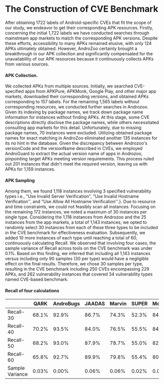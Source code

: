# The Construction of CVE Benchmark
After obtaining 1722 labels of Android-specific CVEs that fit the scope of our study, we endeavor to get their corresponding APK resources.
Firstly, concerning the initial 1,722 labels  we have conducted searches through mainstream app markets to match the corresponding APK versions. Despite these efforts, accessibility to many APKs remained elusive, with only 124 APKs ultimately obtained. However, AndroZoo certainly brought a breakthrough in our APK collection and significantly compensated for the unavailability of our APK resources because it continuously collects APKs from various sources. 
#### APK Collection.
We collected APKs from multiple sources. Initially, we searched CVE-specified apps from APKPure, APKMonk, Google Play, and other major app markets, downloaded their corresponding versions, and obtained APKs corresponding to 157 labels. For the remaining 1,565 labels without corresponding resources, we conducted further searches in Androzoo. Given its indexing by package names, we track down package name information for instances without finding APKs.  At this stage, some CVE descriptions directly disclose the package names,  while others necessitated consulting app markets for this detail. Unfortunately, due to missing package names, 70 instances were excluded. 
Utilizing obtained package names for exact matching in AndroZoo eliminated another 135 instances for its no hint in the database. Given the discrepancy between Androzoo's versionCode and the versionName described in CVEs, we employed AndroGuard to extract the actual version name of apps in Androzoo, pinpointing target APKs meeting version requirements. This process ruled out 201 instances that didn't meet the required version, leaving us with APKs for 1,159 instances.
#### APK Sampling
Among them, we found 1,118 instances involving 3 specified vulnerability types i.e., "Use Invalid Server Verification", "Use Invalid Hostname Verification'', and "Use Allow All Hostname Verification''.}. Due to resource and time constraints, we could not feasibly scan all instances. Focusing on the remaining 172 instances, we noted a maximum of 30 instances per single type.
Considering the 1,118 instances from Androzoo and the 25 instances from the app markets, a total of 1,143 instances, we opted to randomly select 30 instances from each of these three types to be included in the CVE benchmark for effectiveness evaluation. Subsequently, we added 10 more instances of each type until reaching a total of 60, continuously calculating Recall. We observed that involving four cases, the sample variance of Recall across tools on the CVE benchmark was under 0.1%. 
Based on this finding, we inferred that including all 1,143 instances versus including only 90 samples (30 per type) would have a negligible effect on the final results. 
Therefore, we chose 30 samples per type, resulting in the CVE benchmark including 250 CVEs encompassing 229 APKs, and 262 vulnerability instances that covered 34 vulnerability types named CVE-based benchmark.
#### Recall of four calculations
|  | QARK | AndroBugs | JAADAS | Marvin | SUPER | MobSF | SPECK | AUSERA | APKHunt | Trueseeing | DroidStatx |
| --- | --- | --- | --- | --- | --- | --- | --- | --- | --- | --- | --- |
| Recall-30 | 68.1% | 92.9% | 86.7% | 74.3% | 52.3% | 84.8% | 91.8% | 89.7% | 94.9% | 86.1% | 92.6% |
| Recall-40 | 70.2% | 93.5% | 84.0% | 76.5% | 55.5% | 84.5% | 90.8% | 89.7% | 95.4% | 86.1% | 92.2% |
| Recall-50 | 68.2% | 93.0% | 87.9% | 78.7% | 55.0% | 82.4% | 88.5% | 89.0% | 95.9% | 86.1% | 90.3% |
| Recall-60 | 65.8% | 92.7% | 89.9% | 79.8% | 55.4% | 80.6% | 85.7% | 88.8% | 96.2% | 86.1% | 89.8% |
| Sample Variance | 0.03% | 0.00% | 0.06% | 0.06% | 0.02% | 0.04% | 0.07% | 0.00% | 0.00% | 0.00% | 0.02% |

 
